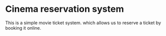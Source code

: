 # Cinema reservation system

This is a simple movie ticket system.
which allows us to reserve a ticket by booking it online.
